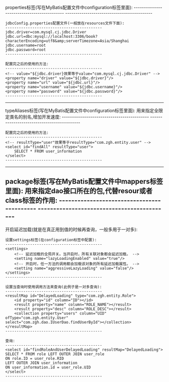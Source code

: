 properties标签(写在MyBatis配置文件中configuration标签里面):
	-------------------------------------------
	<!--resource属性，指定配置文件的位置,这里配置文件写在resources文件夹下面-->
	<!--url属性，不详细说明,具体可以去查资料-->
	<properties resource="jdbcConfig.properties"></properties>
	-------------------------------------------
	
	jdbcConfig.properties配置文件(一般放在resources文件下面):
	-------------------------------------------
	jdbc.driver=com.mysql.cj.jdbc.Driver
	jdbc.url=dbc:mysql://localhost:3306/book?characterEncoding=utf8&amp;serverTimezone=Asia/Shanghai
	jdbc.username=root
	jdbc.password=root
	-------------------------------------------
	
	配置完之后的使用的方法:
	-------------------------------------------
	<!-- value="${jdbc.driver}效果等于value="com.mysql.cj.jdbc.Driver" -->
	<property name="driver" value="${jdbc.driver}"/>
    <property name="url" value="${jdbc.url}"/>
    <property name="username" value="${jdbc.username}"/>
    <property name="password" value="${jdbc.password}"/>
	-------------------------------------------
---------------------------------------------------------------------------------------



typeAliases标签(写在MyBatis配置文件中configuration标签里面):
	用来指定全限定类名的别名,增加开发速度:
	-------------------------------------------
	<typeAliases>
        <!-- typeAlias标签配置别名,type属性定义的是全限定类名.alias指定的是别名,指定别名之后就不再区分大小写 -->
        <typeAlias type="com.zgh.entity.User" alias="user"></typeAlias>
        <!-- package标签配置该包下所有类的别名,并且类名就是别名 -->
        <package name="com.zgh.entity"/>
    </typeAliases>
	-------------------------------------------
	
	配置完之后的使用的方法:
	-------------------------------------------
	<!-- resultType="user"效果等于resultType="com.zgh.entity.user" -->
	<select id="findAll" resultType="user">
        SELECT * FROM user_information
    </select>
	-------------------------------------------
---------------------------------------------------------------------------------------



package标签(写在MyBatis配置文件中mappers标签里面):
	用来指定dao接口所在的包,代替resour或者class标签的作用:
	-------------------------------------------
	<package name="com.zgh.dao"/>
	-------------------------------------------
---------------------------------------------------------------------------------------



开启延迟加载(就是在真正用到值的时候再查询，一般多用于一对多):

	设置settings标签(在configuration标签中配置):
	-------------------------------------------
	<settings>
        <!-- 延迟加载的全局开关。当开启时，所有关联对象都会延迟加载。 -->
        <setting name="lazyLoadingEnabled" value="true"/>
        <!-- 开启时，任一方法的调用都会加载该对象的所有延迟加载属性。 -->
        <setting name="aggressiveLazyLoading" value="false"/>
    </settings>
	-------------------------------------------
	
	设置当查询时使用调用方法来查询(此例子是一对多查询):
	-------------------------------------------
	<resultMap id="DelayedLoading" type="com.zgh.entity.Role">
        <id property="id" column="ID"></id>
        <result property="name" column="ROLE_NAME"></result>
        <result property="desc" column="ROLE_DESC"></result>
        <collection property="users" column="UID" ofType="com.zgh.entity.User" select="com.zgh.dao.IUserDao.findUserById"></collection>
    </resultMap>
	-------------------------------------------
	
	查询:
	-------------------------------------------
	<select id="findRoleAndUserDelayedLoading" resultMap="DelayedLoading">
    SELECT * FROM role LEFT OUTER JOIN user_role
    ON role.ID = user_role.RID
    LEFT OUTER JOIN user_information
    ON user_information.id = user_role.UID
    </select>
	-------------------------------------------
	